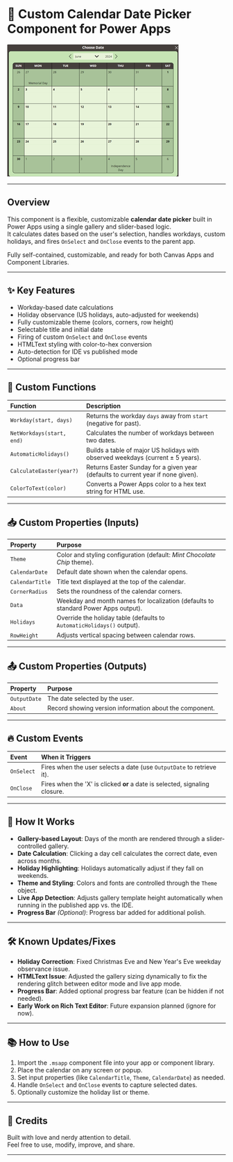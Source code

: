 # 📅 Custom Calendar Date Picker Component for Power Apps

![Calendar Example](Image/Screenshot%202025-05-12%20113733.png)

---

## Overview

This component is a flexible, customizable **calendar date picker** built in Power Apps using a single gallery and slider-based logic.  
It calculates dates based on the user's selection, handles workdays, custom holidays, and fires `OnSelect` and `OnClose` events to the parent app.

Fully self-contained, customizable, and ready for both Canvas Apps and Component Libraries.

---

## ✨ Key Features

- Workday-based date calculations
- Holiday observance (US holidays, auto-adjusted for weekends)
- Fully customizable theme (colors, corners, row height)
- Selectable title and initial date
- Firing of custom `OnSelect` and `OnClose` events
- HTMLText styling with color-to-hex conversion
- Auto-detection for IDE vs published mode
- Optional progress bar

---

## 🔧 Custom Functions

| Function | Description |
|:---------|:------------|
| `Workday(start, days)` | Returns the workday `days` away from `start` (negative for past). |
| `NetWorkdays(start, end)` | Calculates the number of workdays between two dates. |
| `AutomaticHolidays()` | Builds a table of major US holidays with observed weekdays (current ± 5 years). |
| `CalculateEaster(year?)` | Returns Easter Sunday for a given year (defaults to current year if none given). |
| `ColorToText(color)` | Converts a Power Apps color to a hex text string for HTML use. |

---

## 📥 Custom Properties (Inputs)

| Property | Purpose |
|:---------|:--------|
| `Theme` | Color and styling configuration (default: *Mint Chocolate Chip* theme). |
| `CalendarDate` | Default date shown when the calendar opens. |
| `CalendarTitle` | Title text displayed at the top of the calendar. |
| `CornerRadius` | Sets the roundness of the calendar corners. |
| `Data` | Weekday and month names for localization (defaults to standard Power Apps output). |
| `Holidays` | Override the holiday table (defaults to `AutomaticHolidays()` output). |
| `RowHeight` | Adjusts vertical spacing between calendar rows. |

---

## 📤 Custom Properties (Outputs)

| Property | Purpose |
|:---------|:--------|
| `OutputDate` | The date selected by the user. |
| `About` | Record showing version information about the component. |

---

## 🔥 Custom Events

| Event | When it Triggers |
|:------|:----------------|
| `OnSelect` | Fires when the user selects a date (use `OutputDate` to retrieve it). |
| `OnClose` | Fires when the 'X' is clicked **or** a date is selected, signaling closure. |

---

## 🚀 How It Works

- **Gallery-based Layout**: Days of the month are rendered through a slider-controlled gallery.
- **Date Calculation**: Clicking a day cell calculates the correct date, even across months.
- **Holiday Highlighting**: Holidays automatically adjust if they fall on weekends.
- **Theme and Styling**: Colors and fonts are controlled through the `Theme` object.
- **Live App Detection**: Adjusts gallery template height automatically when running in the published app vs. the IDE.
- **Progress Bar** *(Optional)*: Progress bar added for additional polish.

---

## 🛠 Known Updates/Fixes

- **Holiday Correction**: Fixed Christmas Eve and New Year's Eve weekday observance issue.
- **HTMLText Issue**: Adjusted the gallery sizing dynamically to fix the rendering glitch between editor mode and live app mode.
- **Progress Bar**: Added optional progress bar feature (can be hidden if not needed).
- **Early Work on Rich Text Editor**: Future expansion planned (ignore for now).

---

## 📚 How to Use

1. Import the `.msapp` component file into your app or component library.
2. Place the calendar on any screen or popup.
3. Set input properties (like `CalendarTitle`, `Theme`, `CalendarDate`) as needed.
4. Handle `OnSelect` and `OnClose` events to capture selected dates.
5. Optionally customize the holiday list or theme.

---

## 🙏 Credits

Built with love and nerdy attention to detail.  
Feel free to use, modify, improve, and share.

---

